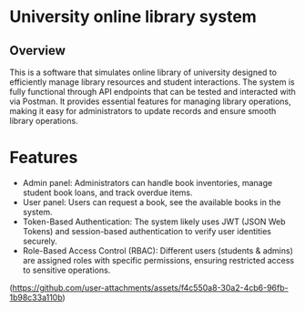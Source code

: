 # University online library system

## Overview

This is a software that simulates online library of university designed to efficiently manage library resources and student interactions.
The system is fully functional through API endpoints that can be tested and interacted with via Postman. It provides essential features for managing library operations, making it easy for administrators to update records and ensure smooth library operations.
# Features

* Admin panel: Administrators can  handle book inventories, manage student book loans, and track overdue items.
* User panel: Users can request a book, see the available books in the system.
* Token-Based Authentication: The system likely uses JWT (JSON Web Tokens) and session-based authentication to verify user identities securely.
* Role-Based Access Control (RBAC): Different users (students & admins) are assigned roles with specific permissions, ensuring restricted access to sensitive operations.

(https://github.com/user-attachments/assets/f4c550a8-30a2-4cb6-96fb-1b98c33a110b)
